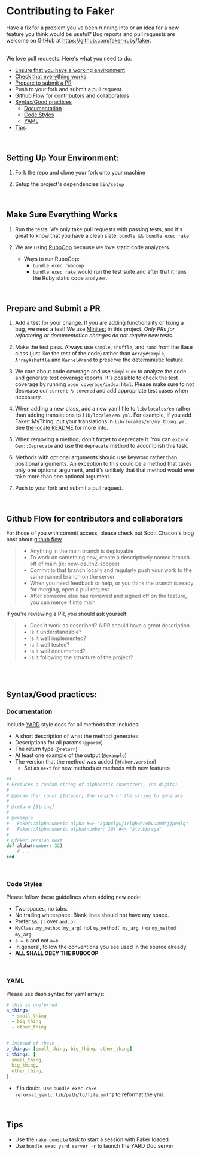 # Contributing to Faker

Have a fix for a problem you've been running into or an idea for a new feature you think would be useful? Bug reports and pull requests are welcome on GitHub at https://github.com/faker-ruby/faker.

<br>
We love pull requests. Here's what you need to do:

<br>

- [Ensure that you have a working environment](#setting-up-your-environment)
- [Check that everything works](#make-sure-everything-works)
- [Prepare to submit a PR](#prepare-to-submit-a-pr)
- Push to your fork and submit a pull request.
- [Github Flow for contributors and collaborators](#github-flow-for-contributors-and-collaborators)
- [Syntax/Good practices](#syntaxgood-practices)
  - [Documentation](#documentation)
  - [Code Styles](#code-styles)
  - [YAML](#yaml)
- [Tips](#tips)

<br>

## Setting Up Your Environment:
1. Fork the repo and clone your fork onto your machine

1. Setup the project's dependencies `bin/setup`

<br>

## Make Sure Everything Works
1. Run the tests. We only take pull requests with passing tests, and it's great to know that you have a clean slate: `bundle && bundle exec rake`

1. We are using [RuboCop](https://github.com/bbatsov/rubocop) because we love static code analyzers.
    * Ways to run RuboCop:
        - `bundle exec rubocop`
        - `bundle exec rake` would run the test suite and after that it runs the Ruby static code analyzer.

<br>

## Prepare and Submit a PR
1. Add a test for your change. If you are adding functionality or fixing a bug, we need a test! We use [Minitest](https://github.com/seattlerb/minitest) in this project. *Only PRs for refactoring or documentation changes do not require new tests.*

1. Make the test pass. Always use `sample`, `shuffle`, and `rand` from the Base class (just like the rest of the code) rather than `Array#sample`, `Array#shuffle` and `Kernel#rand` to preserve the deterministic feature.

1. We care about code coverage and use `SimpleCov` to analyze the code and generate test coverage reports. It's possible to check the test coverage by running  `open coverage/index.html`. Please make sure to not decrease our `current % covered` and add appropriate test cases when necessary.

1. When adding a new class, add a new yaml file to `lib/locales/en` rather than adding translations to `lib/locales/en.yml`.  For example, if you add Faker::MyThing, put your translations in `lib/locales/en/my_thing.yml`.  See [the locale README](./lib/locales/en/README.md) for more info.

1. When removing a method, don't forget to deprecate it. You can `extend Gem::Deprecate` and use the `deprecate` method to accomplish this task.

1. Methods with optional arguments should use keyword rather than positional arguments. An exception to this could be a method that takes only one optional argument, and it's unlikely that that method would ever take more than one optional argument.

1. Push to your fork and submit a pull request.

<br>

## Github Flow for contributors and collaborators

For those of you with commit access, please check out Scott Chacon's blog post about [github flow](http://scottchacon.com/2011/08/31/github-flow.html)

> * Anything in the main branch is deployable
> * To work on something new, create a descriptively named branch off of main (ie: new-oauth2-scopes)
> * Commit to that branch locally and regularly push your work to the same named branch on the server
> * When you need feedback or help, or you think the branch is ready for merging, open a pull request
> * After someone else has reviewed and signed off on the feature, you can merge it into main

If you're reviewing a PR, you should ask yourself:
> * Does it work as described? A PR should have a great description.
> * Is it understandable?
> * Is it well implemented?
> * Is it well tested?
> * Is it well documented?
> * Is it following the structure of the project?

<br>
<br>

## Syntax/Good practices:

### Documentation
Include [YARD] style docs for all methods that includes:
- A short description of what the method generates
- Descriptions for all params (`@param`)
- The return type (`@return`)
- At least one example of the output (`@example`)
- The version that the method was added (`@faker.version`)
  - Set as `next` for new methods or methods with new features 

```ruby
##
# Produces a random string of alphabetic characters, (no digits)
#
# @param char_count [Integer] The length of the string to generate
#
# @return [String]
#
# @example
#   Faker::Alphanumeric.alpha #=> "kgdpxlgwjirlqhwhrebvuomdcjjpeqlq"
#   Faker::Alphanumeric.alpha(number: 10) #=> "zlvubkrwga"
#
# @faker.version next
def alpha(number: 32)
    # ...
end
```
<br>

### Code Styles
Please follow these guidelines when adding new code:
* Two spaces, no tabs.
* No trailing whitespace. Blank lines should not have any space.
* Prefer `&&`, `||` over `and`, `or`.
* `MyClass.my_method(my_arg)` not `my_method( my_arg )` or `my_method my_arg`.
* `a = b` and not `a=b`.
* In general, follow the conventions you see used in the source already.
* **ALL SHALL OBEY THE RUBOCOP**

<br>

### YAML
Please use dash syntax for yaml arrays:
```Yaml
# this is preferred
a_things:
  - small_thing
  - big_thing
  - other_thing


# instead of these
b_things: [small_thing, big_thing, other_thing]
c_things: [
  small_thing,
  big_thing,
  other_thing,
]

```

- If in doubt, use `bundle exec rake reformat_yaml['lib/path/to/file.yml']` to reformat the yml.

<br>

## Tips

* Use the `rake console` task to start a session with Faker loaded.
* Use `bundle exec yard server -r` to launch the YARD Doc server

[YARD]: (https://www.rubydoc.info/gems/yard/file/README.md)
